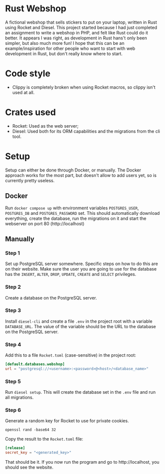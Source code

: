 # Rust Webshop
A fictional webshop that sells stickers to put on your laptop, written in Rust using Rocket and Diesel. This project started because I had just completed an assignment to write a webshop in PHP, and felt like Rust could do it better. It appears I was right, as development in Rust hans't only been simpler, but also much more fun! I hope that this can be an example/inspiration for other people who want to start with web development in Rust, but don't really know where to start.

# Code style
- Clippy is completely broken when using Rocket macros, so clippy isn't used at all.

# Crates used
- Rocket: Used as the web server;
- Diesel: Used both for its ORM capabilities and the migrations from the cli tool.

# Setup
Setup can either be done through Docker, or manually. The Docker approach works
for the most part, but doesn't allow to add users yet, so is currently pretty
useless.

## Docker
Run `docker compose up` with environment variables `POSTGRES_USER`,
`POSTGRES_DB` and `POSTGRES_PASSWORD` set. This should automatically download
everything, create the database, run the migrations on it and start the
webserver on port 80 (http://localhost)

## Manually
### Step 1
Set up PostgreSQL server somewhere. Specific steps on how to do this are on their website. Make sure the user you are going to use for the database has the `INSERT`, `ALTER`, `DROP`, `UPDATE`, `CREATE` and `SELECT` privileges.

### Step 2
Create a database on the PostgreSQL server.

### Step 3
Install `diesel-cli` and create a file `.env` in the project root with a variable `DATABASE_URL`.
The value of the variable should be the URL to the database on the PostgreSQL server.

### Step 4
Add this to a file `Rocket.toml` (case-sensitive) in the project root:
```toml
[default.databases.webshop]
url = "postgresql://<username>:<password>@<host>/<database_name>"
```

### Step 5
Run `diesel setup`. This will create the database set in the `.env` file and run all migrations.

### Step 6
Generate a random key for Rocket to use for private cookies.

`openssl rand -base64 32`

Copy the result to the `Rocket.toml` file:
```toml
[release]
secret_key = "<generated_key>"
```

That should be it. If you now run the program and go to http://localhost, you should see the website.

